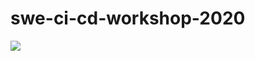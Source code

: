# swe-ci-cd-workshop-2020

![](https://github.com/newzyz/swe-workshop-2020/workflows/Deploy/badge.svg)
